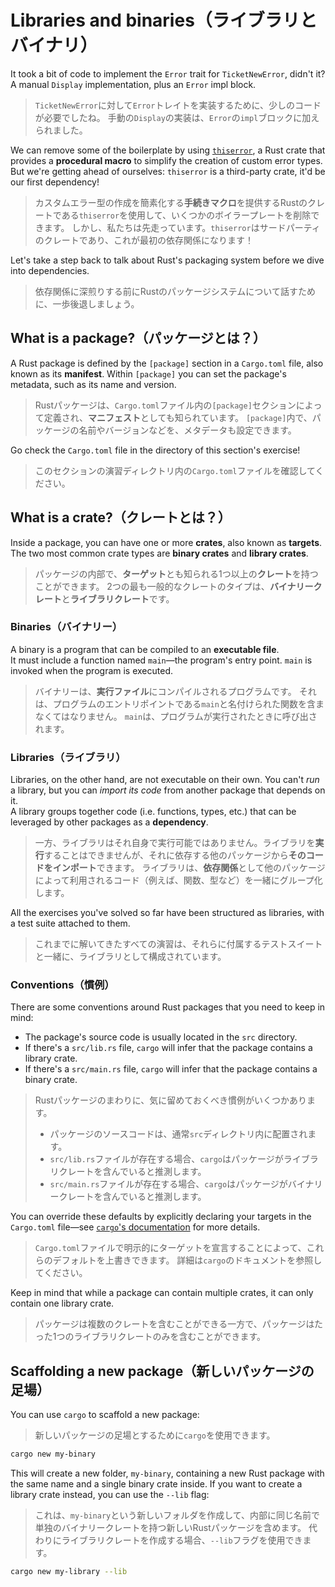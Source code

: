 # Libraries and binaries（ライブラリとバイナリ）

It took a bit of code to implement the `Error` trait for `TicketNewError`, didn't it?\
A manual `Display` implementation, plus an `Error` impl block.

> `TicketNewError`に対して`Error`トレイトを実装するために、少しのコードが必要でしたね。
> 手動の`Display`の実装は、`Error`の`impl`ブロックに加えられました。

We can remove some of the boilerplate by using [`thiserror`](https://docs.rs/thiserror/latest/thiserror/),
a Rust crate that provides a **procedural macro** to simplify the creation of custom error types.\
But we're getting ahead of ourselves: `thiserror` is a third-party crate, it'd be our first dependency!

> カスタムエラー型の作成を簡素化する**手続きマクロ**を提供するRustのクレートである`thiserror`を使用して、いくつかのボイラープレートを削除できます。
> しかし、私たちは先走っています。`thiserror`はサードパーティのクレートであり、これが最初の依存関係になります！

Let's take a step back to talk about Rust's packaging system before we dive into dependencies.

> 依存関係に深煎りする前にRustのパッケージシステムについて話すために、一歩後退しましょう。

## What is a package?（パッケージとは？）

A Rust package is defined by the `[package]` section in a `Cargo.toml` file, also known as its **manifest**.
Within `[package]` you can set the package's metadata, such as its name and version.

> Rustパッケージは、`Cargo.toml`ファイル内の`[package]`セクションによって定義され、**マニフェスト**としても知られています。
> `[package]`内で、パッケージの名前やバージョンなどを、メタデータも設定できます。

Go check the `Cargo.toml` file in the directory of this section's exercise!

> このセクションの演習ディレクトリ内の`Cargo.toml`ファイルを確認してください。

## What is a crate?（クレートとは？）

Inside a package, you can have one or more **crates**, also known as **targets**.\
The two most common crate types are **binary crates** and **library crates**.

> パッケージの内部で、**ターゲット**とも知られる1つ以上の**クレート**を持つことができます。
> 2つの最も一般的なクレートのタイプは、**バイナリークレート**と**ライブラリクレート**です。

### Binaries（バイナリー）

A binary is a program that can be compiled to an **executable file**.\
It must include a function named `main`—the program's entry point. `main` is invoked when the program is executed.

> バイナリーは、**実行ファイル**にコンパイルされるプログラムです。
> それは、プログラムのエントリポイントである`main`と名付けられた関数を含まなくてはなりません。
> `main`は、プログラムが実行されたときに呼び出されます。

### Libraries（ライブラリ）

Libraries, on the other hand, are not executable on their own. You can't _run_ a library,
but you can _import its code_ from another package that depends on it.\
A library groups together code (i.e. functions, types, etc.) that can be leveraged by other packages as a **dependency**.

> 一方、ライブラリはそれ自身で実行可能ではありません。ライブラリを**実行**することはできませんが、それに依存する他のパッケージから**そのコードをインポート**できます。
> ライブラリは、**依存関係**として他のパッケージによって利用されるコード（例えば、関数、型など）を一緒にグループ化します。

All the exercises you've solved so far have been structured as libraries, with a test suite attached to them.

> これまでに解いてきたすべての演習は、それらに付属するテストスイートと一緒に、ライブラリとして構成されています。

### Conventions（慣例）

There are some conventions around Rust packages that you need to keep in mind:

- The package's source code is usually located in the `src` directory.
- If there's a `src/lib.rs` file, `cargo` will infer that the package contains a library crate.
- If there's a `src/main.rs` file, `cargo` will infer that the package contains a binary crate.

> Rustパッケージのまわりに、気に留めておくべき慣例がいくつかあります。
>
> - パッケージのソースコードは、通常`src`ディレクトリ内に配置されます。
> - `src/lib.rs`ファイルが存在する場合、`cargo`はパッケージがライブラリクレートを含んでいると推測します。
> - `src/main.rs`ファイルが存在する場合、`cargo`はパッケージがバイナリークレートを含んでいると推測します。

You can override these defaults by explicitly declaring your targets in the `Cargo.toml` file—see
[`cargo`'s documentation](https://doc.rust-lang.org/cargo/reference/cargo-targets.html#cargo-targets) for more details.

> `Cargo.toml`ファイルで明示的にターゲットを宣言することによって、これらのデフォルトを上書きできます。
> 詳細は`cargo`のドキュメントを参照してください。

Keep in mind that while a package can contain multiple crates, it can only contain one library crate.

> パッケージは複数のクレートを含むことができる一方で、パッケージはたった1つのライブラリクレートのみを含むことができます。

## Scaffolding a new package（新しいパッケージの足場）

You can use `cargo` to scaffold a new package:

> 新しいパッケージの足場とするために`cargo`を使用できます。

```bash
cargo new my-binary
```

This will create a new folder, `my-binary`, containing a new Rust package with the same name and a single
binary crate inside. If you want to create a library crate instead, you can use the `--lib` flag:

> これは、`my-binary`という新しいフォルダを作成して、内部に同じ名前で単独のバイナリークレートを持つ新しいRustパッケージを含めます。
> 代わりにライブラリクレートを作成する場合、`--lib`フラグを使用できます。

```bash
cargo new my-library --lib
```
